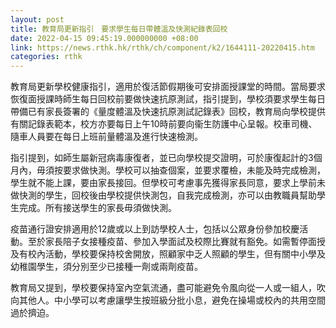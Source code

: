 ```yaml
---
layout: post
title: 教育局更新指引　要求學生每日帶體溫及快測紀錄表回校
date: 2022-04-15 09:45:19.000000000 +08:00
link: https://news.rthk.hk/rthk/ch/component/k2/1644111-20220415.htm
categories: rthk
---
```


教育局更新學校健康指引，適用於復活節假期後可安排面授課堂的時間。當局要求恢復面授課時師生每日回校前要做快速抗原測試，指引提到，學校須要求學生每日帶備已有家長簽署的《量度體溫及快速抗原測試記錄表》回校，教育局向學校提供有關記錄表範本，校方亦要每日上午10時前要向衞生防護中心呈報。校車司機、隨車人員要在每日上班前量體溫及進行快速檢測。

指引提到，如師生屬新冠病毒康復者，並已向學校提交證明，可於康復起計的3個月內，毋須按要求做快測。學校可以抽查個案，並要求覆檢，未能及時完成檢測，學生就不能上課，要由家長接回。但學校可考慮事先獲得家長同意，要求上學前未做快測的學生，回校後由學校提供快測包，自我完成檢測，亦可以由教職員幫助學生完成。所有接送學生的家長毋須做快測。

疫苗通行證安排適用於12歲或以上到訪學校人士，包括以公眾身份參加校慶活動。至於家長陪子女接種疫苗、參加入學面試及校際比賽就有豁免。如需暫停面授及有校內活動，學校要保持校舍開放，照顧家中乏人照顧的學生，但有關中小學及幼稚園學生，須分別至少已接種一劑或兩劑疫苗。

教育局又提到，學校要保持室內空氣流通，盡可能避免令風向從一人或一組人，吹向其他人。中小學可以考慮讓學生按班級分批小息，避免在操場或校內的共用空間過於擠迫。
